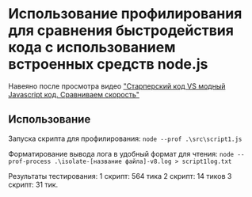 # Использование профилирования для сравнения быстродействия кода с использованием встроенных средств node.js

Навеяно после просмотра видео ["Старперский код VS модный Javascript код. Сравниваем скорость"](https://www.youtube.com/watch?v=vqyIY-37pYo)

## Использование

Запуска скрипта для профилирования:
`node --prof .\src\script1.js`

Форматирование вывода лога в удобный формат для чтения:
`node --prof-process .\isolate-[название файла]-v8.log > script1log.txt`

Результаты тестирования:
1 скрипт: 564 тика
2 скрипт: 14 тиков
3 скрипт: 31 тик.
